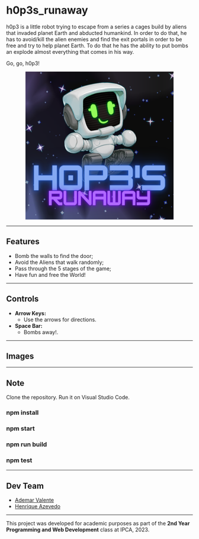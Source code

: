 # h0p3s_runaway

h0p3 is a little robot trying to escape from a series a cages build by aliens that invaded planet Earth and abducted humankind. In order to do that, he has to avoid/kill the alien enemies and find the exit portals in order to be free and try to help planet Earth. To do that he has the ability to put bombs an explode almost everything that comes in his way.

Go, go, h0p3!

<p align="center">
<img width="400" height="400" src="h0P3s_runaway/assets/imgs/hopes1.png">
</p>

---

## Features

- Bomb the walls to find the door;
- Avoid the Aliens that walk randomly;
- Pass through the 5 stages of the game;
- Have fun and free the World!
  
---

## Controls

- **Arrow Keys:**  
  - Use the arrows for directions.
- **Space Bar:**  
  - Bombs away!.  
  
---

## Images
<p align="center">
  
</p>


---

## Note

Clone the repository.
Run it on Visual Studio Code.

### npm install
### npm start
### npm run build
### npm test


---

## Dev Team

- [Ademar Valente](https://github.com/ademar1k82)
- [Henrique Azevedo](https://github.com/rkt2902)

---

This project was developed for academic purposes as part of the **2nd Year Programming and Web Development** class at IPCA, 2023.
